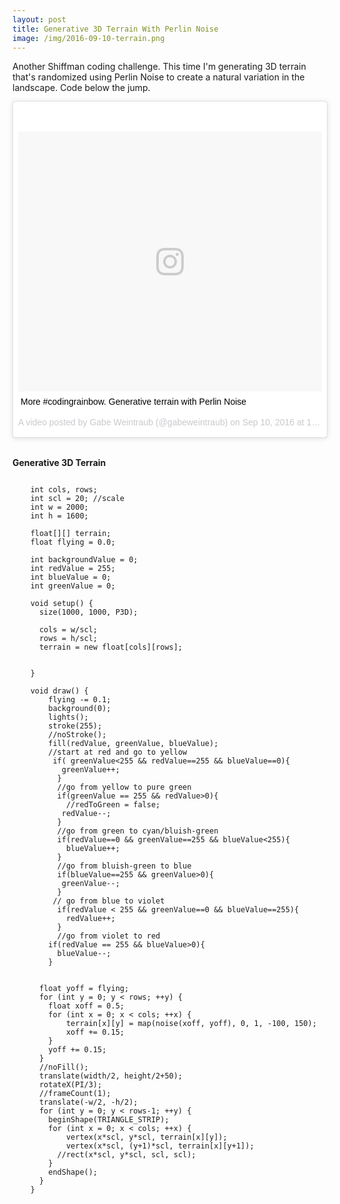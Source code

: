 ```yaml
---
layout: post
title: Generative 3D Terrain With Perlin Noise
image: /img/2016-09-10-terrain.png
---
```


Another Shiffman coding challenge. This time I'm generating 3D terrain that's randomized using Perlin Noise to create a natural variation in the landscape. Code below the jump.

<blockquote class="instagram-media" data-instgrm-captioned data-instgrm-version="7" style=" background:#FFF; border:0; border-radius:3px; box-shadow:0 0 1px 0 rgba(0,0,0,0.5),0 1px 10px 0 rgba(0,0,0,0.15); margin: 1px; max-width:658px; padding:0; width:99.375%; width:-webkit-calc(100% - 2px); width:calc(100% - 2px);"><div style="padding:8px;"> <div style=" background:#F8F8F8; line-height:0; margin-top:40px; padding:42.7287581699% 0; text-align:center; width:100%;"> <div style=" background:url(data:image/png;base64,iVBORw0KGgoAAAANSUhEUgAAACwAAAAsCAMAAAApWqozAAAABGdBTUEAALGPC/xhBQAAAAFzUkdCAK7OHOkAAAAMUExURczMzPf399fX1+bm5mzY9AMAAADiSURBVDjLvZXbEsMgCES5/P8/t9FuRVCRmU73JWlzosgSIIZURCjo/ad+EQJJB4Hv8BFt+IDpQoCx1wjOSBFhh2XssxEIYn3ulI/6MNReE07UIWJEv8UEOWDS88LY97kqyTliJKKtuYBbruAyVh5wOHiXmpi5we58Ek028czwyuQdLKPG1Bkb4NnM+VeAnfHqn1k4+GPT6uGQcvu2h2OVuIf/gWUFyy8OWEpdyZSa3aVCqpVoVvzZZ2VTnn2wU8qzVjDDetO90GSy9mVLqtgYSy231MxrY6I2gGqjrTY0L8fxCxfCBbhWrsYYAAAAAElFTkSuQmCC); display:block; height:44px; margin:0 auto -44px; position:relative; top:-22px; width:44px;"></div></div> <p style=" margin:8px 0 0 0; padding:0 4px;"> <a href="https://www.instagram.com/p/BKL_uzkBRUc/" style=" color:#000; font-family:Arial,sans-serif; font-size:14px; font-style:normal; font-weight:normal; line-height:17px; text-decoration:none; word-wrap:break-word;" target="_blank">More #codingrainbow. Generative terrain with Perlin Noise</a></p> <p style=" color:#c9c8cd; font-family:Arial,sans-serif; font-size:14px; line-height:17px; margin-bottom:0; margin-top:8px; overflow:hidden; padding:8px 0 7px; text-align:center; text-overflow:ellipsis; white-space:nowrap;">A video posted by Gabe Weintraub (@gabeweintraub) on <time style=" font-family:Arial,sans-serif; font-size:14px; line-height:17px;" datetime="2016-09-10T19:38:44+00:00">Sep 10, 2016 at 12:38pm PDT</time></p></div></blockquote>
<script async defer src="//platform.instagram.com/en_US/embeds.js"></script>

<br />

**Generative 3D Terrain**

```

	int cols, rows;
	int scl = 20; //scale
	int w = 2000;
	int h = 1600;

	float[][] terrain;
	float flying = 0.0;

	int backgroundValue = 0;
	int redValue = 255;
	int blueValue = 0;
	int greenValue = 0;

	void setup() {
	  size(1000, 1000, P3D);

	  cols = w/scl;
	  rows = h/scl;
	  terrain = new float[cols][rows];


	}

	void draw() {
		flying -= 0.1;
		background(0);
		lights();
		stroke(255);
		//noStroke();
		fill(redValue, greenValue, blueValue);
		//start at red and go to yellow
		 if( greenValue<255 && redValue==255 && blueValue==0){
		   greenValue++;
		  }
		  //go from yellow to pure green
		  if(greenValue == 255 && redValue>0){
		    //redToGreen = false;
		   redValue--;
		  }
		  //go from green to cyan/bluish-green
		  if(redValue==0 && greenValue==255 && blueValue<255){
		    blueValue++;
		  }
		  //go from bluish-green to blue
		  if(blueValue==255 && greenValue>0){
		   greenValue--;
		  }
		 // go from blue to violet
		  if(redValue < 255 && greenValue==0 && blueValue==255){
		    redValue++;
		  }
		  //go from violet to red
		if(redValue == 255 && blueValue>0){
		  blueValue--;
		}


	  float yoff = flying;
	  for (int y = 0; y < rows; ++y) {
	  	float xoff = 0.5;
	  	for (int x = 0; x < cols; ++x) {
	  		terrain[x][y] = map(noise(xoff, yoff), 0, 1, -100, 150);
	  		xoff += 0.15;
	  	}
	  	yoff += 0.15;
	  }
	  //noFill();
	  translate(width/2, height/2+50);
	  rotateX(PI/3);
	  //frameCount(1);
	  translate(-w/2, -h/2);
	  for (int y = 0; y < rows-1; ++y) {
	  	beginShape(TRIANGLE_STRIP);
	  	for (int x = 0; x < cols; ++x) {
	  		vertex(x*scl, y*scl, terrain[x][y]);
	  		vertex(x*scl, (y+1)*scl, terrain[x][y+1]);
	      //rect(x*scl, y*scl, scl, scl);
	    }
	    endShape();
	  }
	}

```
